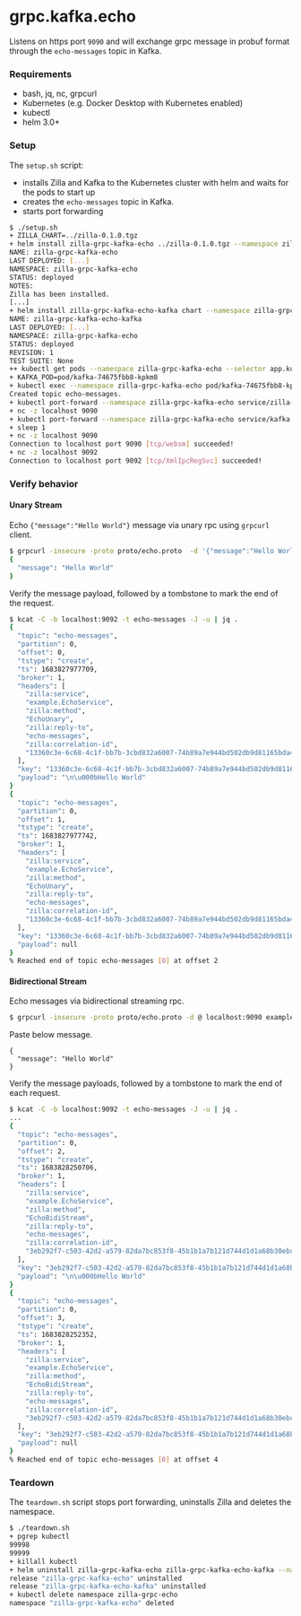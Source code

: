 # grpc.kafka.echo

Listens on https port `9090` and will exchange grpc message in probuf format through the `echo-messages` topic in Kafka.

### Requirements

- bash, jq, nc, grpcurl
- Kubernetes (e.g. Docker Desktop with Kubernetes enabled)
- kubectl
- helm 3.0+

### Setup

The `setup.sh` script:
- installs Zilla and Kafka to the Kubernetes cluster with helm and waits for the pods to start up
- creates the `echo-messages` topic in Kafka.
- starts port forwarding

```bash
$ ./setup.sh
+ ZILLA_CHART=../zilla-0.1.0.tgz
+ helm install zilla-grpc-kafka-echo ../zilla-0.1.0.tgz --namespace zilla-grpc-kafka-echo --wait [...]
NAME: zilla-grpc-kafka-echo
LAST DEPLOYED: [...]
NAMESPACE: zilla-grpc-kafka-echo
STATUS: deployed
NOTES:
Zilla has been installed.
[...]
+ helm install zilla-grpc-kafka-echo-kafka chart --namespace zilla-grpc-kafka-echo --create-namespace --wait
NAME: zilla-grpc-kafka-echo-kafka
LAST DEPLOYED: [...]
NAMESPACE: zilla-grpc-kafka-echo
STATUS: deployed
REVISION: 1
TEST SUITE: None
++ kubectl get pods --namespace zilla-grpc-kafka-echo --selector app.kubernetes.io/instance=kafka -o name
+ KAFKA_POD=pod/kafka-74675fbb8-kpkm8
+ kubectl exec --namespace zilla-grpc-kafka-echo pod/kafka-74675fbb8-kpkm8 -- /opt/bitnami/kafka/bin/kafka-topics.sh --bootstrap-server localhost:9092 --create --topic echo-messages --if-not-exists
Created topic echo-messages.
+ kubectl port-forward --namespace zilla-grpc-kafka-echo service/zilla-grpc-kafka-echo 9090
+ nc -z localhost 9090
+ kubectl port-forward --namespace zilla-grpc-kafka-echo service/kafka 9092 29092
+ sleep 1
+ nc -z localhost 9090
Connection to localhost port 9090 [tcp/websm] succeeded!
+ nc -z localhost 9092
Connection to localhost port 9092 [tcp/XmlIpcRegSvc] succeeded!
```
### Verify behavior

#### Unary Stream

Echo `{"message":"Hello World"}` message via unary rpc using `grpcurl` client.

```bash
$ grpcurl -insecure -proto proto/echo.proto  -d '{"message":"Hello World"}' localhost:9090 example.EchoService.EchoUnary
{
  "message": "Hello World"
}
```

Verify the message payload, followed by a tombstone to mark the end of the request.
```bash
$ kcat -C -b localhost:9092 -t echo-messages -J -u | jq .
{
  "topic": "echo-messages",
  "partition": 0,
  "offset": 0,
  "tstype": "create",
  "ts": 1683827977709,
  "broker": 1,
  "headers": [
    "zilla:service",
    "example.EchoService",
    "zilla:method",
    "EchoUnary",
    "zilla:reply-to",
    "echo-messages",
    "zilla:correlation-id",
    "13360c3e-6c68-4c1f-bb7b-3cbd832a6007-74b89a7e944bd502db9d81165bda4983"
  ],
  "key": "13360c3e-6c68-4c1f-bb7b-3cbd832a6007-74b89a7e944bd502db9d81165bda4983",
  "payload": "\n\u000bHello World"
}
{
  "topic": "echo-messages",
  "partition": 0,
  "offset": 1,
  "tstype": "create",
  "ts": 1683827977742,
  "broker": 1,
  "headers": [
    "zilla:service",
    "example.EchoService",
    "zilla:method",
    "EchoUnary",
    "zilla:reply-to",
    "echo-messages",
    "zilla:correlation-id",
    "13360c3e-6c68-4c1f-bb7b-3cbd832a6007-74b89a7e944bd502db9d81165bda4983"
  ],
  "key": "13360c3e-6c68-4c1f-bb7b-3cbd832a6007-74b89a7e944bd502db9d81165bda4983",
  "payload": null
}
% Reached end of topic echo-messages [0] at offset 2
```

#### Bidirectional Stream

Echo messages via bidirectional streaming rpc.

```bash
$ grpcurl -insecure -proto proto/echo.proto -d @ localhost:9090 example.EchoService.EchoBidiStream
```

Paste below message.

```
{
  "message": "Hello World"
}
```

Verify the message payloads, followed by a tombstone to mark the end of each request.

```bash
$ kcat -C -b localhost:9092 -t echo-messages -J -u | jq .
...
{
  "topic": "echo-messages",
  "partition": 0,
  "offset": 2,
  "tstype": "create",
  "ts": 1683828250706,
  "broker": 1,
  "headers": [
    "zilla:service",
    "example.EchoService",
    "zilla:method",
    "EchoBidiStream",
    "zilla:reply-to",
    "echo-messages",
    "zilla:correlation-id",
    "3eb292f7-c503-42d2-a579-82da7bc853f8-45b1b1a7b121d744d1d1a68b30ebc5ef"
  ],
  "key": "3eb292f7-c503-42d2-a579-82da7bc853f8-45b1b1a7b121d744d1d1a68b30ebc5ef",
  "payload": "\n\u000bHello World"
}
{
  "topic": "echo-messages",
  "partition": 0,
  "offset": 3,
  "tstype": "create",
  "ts": 1683828252352,
  "broker": 1,
  "headers": [
    "zilla:service",
    "example.EchoService",
    "zilla:method",
    "EchoBidiStream",
    "zilla:reply-to",
    "echo-messages",
    "zilla:correlation-id",
    "3eb292f7-c503-42d2-a579-82da7bc853f8-45b1b1a7b121d744d1d1a68b30ebc5ef"
  ],
  "key": "3eb292f7-c503-42d2-a579-82da7bc853f8-45b1b1a7b121d744d1d1a68b30ebc5ef",
  "payload": null
}
% Reached end of topic echo-messages [0] at offset 4
```

### Teardown

The `teardown.sh` script stops port forwarding, uninstalls Zilla and deletes the namespace.

```bash
$ ./teardown.sh
+ pgrep kubectl
99998
99999
+ killall kubectl
+ helm uninstall zilla-grpc-kafka-echo zilla-grpc-kafka-echo-kafka --namespace zilla-grpc-kafka-echo
release "zilla-grpc-kafka-echo" uninstalled
release "zilla-grpc-kafka-echo-kafka" uninstalled
+ kubectl delete namespace zilla-grpc-echo
namespace "zilla-grpc-kafka-echo" deleted
```
